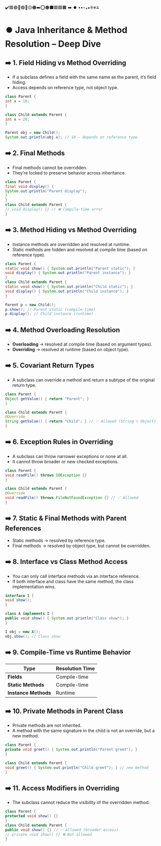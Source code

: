 ✔️🟦🟣🔵🟢🔴🟡🟠➡️⭕🟠⬛🟩🟪🟫 ➡️ ⏺️ ••‣⁎⁕⁜※⁂

# ⏺️ Java Inheritance & Method Resolution – Deep Dive

## ➡️ 1. Field Hiding vs Method Overriding

- If a subclass defines a field with the same name as the parent, it’s field hiding.
- Access depends on reference type, not object type.

```java
class Parent {
int x = 10;
}

class Child extends Parent {
int x = 20;
}

Parent obj = new Child();
System.out.println(obj.x); // 10 — depends on reference type
```

## ➡️ 2. Final Methods

- Final methods cannot be overridden.
- They’re locked to preserve behavior across inheritance.

```java
class Parent {
final void display() {
System.out.println("Parent display");
}
}
class Child extends Parent {
// void display() {} // ❌ Compile-time error
}
```

## ➡️ 3. Method Hiding vs Method Overriding

- Instance methods are overridden and resolved at runtime.
- Static methods are hidden and resolved at compile time (based on reference type).

```java
class Parent {
static void show() { System.out.println("Parent static"); }
void display() { System.out.println("Parent instance"); }
}
class Child extends Parent {
static void show() { System.out.println("Child static"); }
void display() { System.out.println("Child instance"); }
}

Parent p = new Child();
p.show(); // Parent static (compile-time)
p.display(); // Child instance (runtime)
```

## ➡️ 4. Method Overloading Resolution

- **Overloading** → resolved at compile time (based on argument types).
- **Overriding** → resolved at runtime (based on object type).

## ➡️ 5. Covariant Return Types

- A subclass can override a method and return a subtype of the original return type.

```java
class Parent {
Object getValue() { return "Parent"; }
}

class Child extends Parent {
@Override
String getValue() { return "Child"; } // ✅ Allowed (String ⊂ Object)
}
```

## ➡️ 6. Exception Rules in Overriding

- A subclass can throw narrower exceptions or none at all.
- It cannot throw broader or new checked exceptions.

```java
class Parent {
void readFile() throws IOException {}
}

class Child extends Parent {
@Override
void readFile() throws FileNotFoundException {} // ✅ Allowed
}
```

## ➡️ 7. Static & Final Methods with Parent References

- Static methods → resolved by reference type.
- Final methods → resolved by object type, but cannot be overridden.

## ➡️ 8. Interface vs Class Method Access

- You can only call interface methods via an interface reference.
- If both interface and class have the same method, the class implementation wins.

```java
interface I {
void show();
}

class A implements I {
public void show() { System.out.println("Class show"); }
}

I obj = new A();
obj.show(); // Class show
```

## ➡️ 9. Compile-Time vs Runtime Behavior

| Type                 | Resolution Time |
| -------------------- | --------------- |
| **Fields**           | Compile-time    |
| **Static Methods**   | Compile-time    |
| **Instance Methods** | Runtime         |

## ➡️ 10. Private Methods in Parent Class

- Private methods are not inherited.
- A method with the same signature in the child is not an override, but a new method.

```java
class Parent {
private void greet() { System.out.println("Parent greet"); }
}

class Child extends Parent {
void greet() { System.out.println("Child greet"); } // new method
}
```

## ➡️ 11. Access Modifiers in Overriding

- The subclass cannot reduce the visibility of the overridden method.

```java
class Parent {
protected void show() {}
}
class Child extends Parent {
public void show() {} // ✅ Allowed (broader access)
// private void show() {} ❌ Not allowed
}
```
